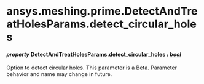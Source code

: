 # ansys.meshing.prime.DetectAndTreatHolesParams.detect_circular_holes

#### *property* DetectAndTreatHolesParams.detect_circular_holes *: [bool](https://docs.python.org/3.11/library/functions.html#bool)*

Option to detect circular holes.
This parameter is a Beta. Parameter behavior and name may change in future.

<!-- !! processed by numpydoc !! -->
